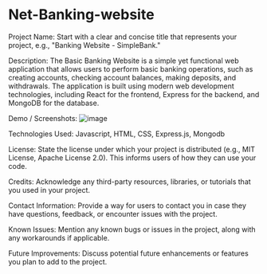 # Net-Banking-website
Project Name: Start with a clear and concise title that represents your project, e.g., "Banking Website - SimpleBank."

Description: The Basic Banking Website is a simple yet functional web application that allows users to perform basic banking operations, such as creating accounts, checking account balances, making deposits, and withdrawals. The application is built using modern web development technologies, including React for the frontend, Express for the backend, and MongoDB for the database.

Demo / Screenshots: ![image](https://github.com/Prashanthsai525/banking-website/assets/78974924/eee4c982-6cb8-47fe-b865-726d0f9df960)


Technologies Used: Javascript, HTML, CSS, Express.js, Mongodb


License: State the license under which your project is distributed (e.g., MIT License, Apache License 2.0). This informs users of how they can use your code.

Credits: Acknowledge any third-party resources, libraries, or tutorials that you used in your project.

Contact Information: Provide a way for users to contact you in case they have questions, feedback, or encounter issues with the project.

Known Issues: Mention any known bugs or issues in the project, along with any workarounds if applicable.

Future Improvements: Discuss potential future enhancements or features you plan to add to the project.
